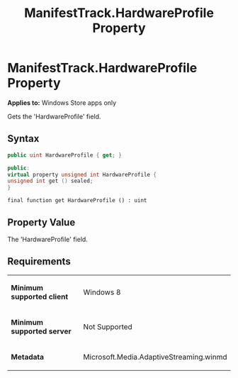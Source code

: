 ﻿---
title: ManifestTrack.HardwareProfile Property
TOCTitle: HardwareProfile Property
ms:assetid: 02571594-2d8e-4846-85ab-91df9214dec8
ms:mtpsurl: https://msdn.microsoft.com/en-us/library/JJ822667(v=VS.90)
ms:contentKeyID: 50079422
ms.date: 11/19/2012
mtps_version: v=VS.90
dev_langs:
- csharp
- c++
- jscript
---

# ManifestTrack.HardwareProfile Property

**Applies to:** Windows Store apps only

Gets the 'HardwareProfile' field.

## Syntax

``` csharp
public uint HardwareProfile { get; }
```

``` c++
public:
virtual property unsigned int HardwareProfile {
unsigned int get () sealed;
}
```

``` jscript
final function get HardwareProfile () : uint
```

## Property Value

The 'HardwareProfile' field.

## Requirements

<table>
<colgroup>
<col style="width: 50%" />
<col style="width: 50%" />
</colgroup>
<tbody>
<tr class="odd">
<td><p><strong>Minimum supported client</strong></p></td>
<td><p>Windows 8</p></td>
</tr>
<tr class="even">
<td><p><strong>Minimum supported server</strong></p></td>
<td><p>Not Supported</p></td>
</tr>
<tr class="odd">
<td><p><strong>Metadata</strong></p></td>
<td><p>Microsoft.Media.AdaptiveStreaming.winmd</p></td>
</tr>
</tbody>
</table>

